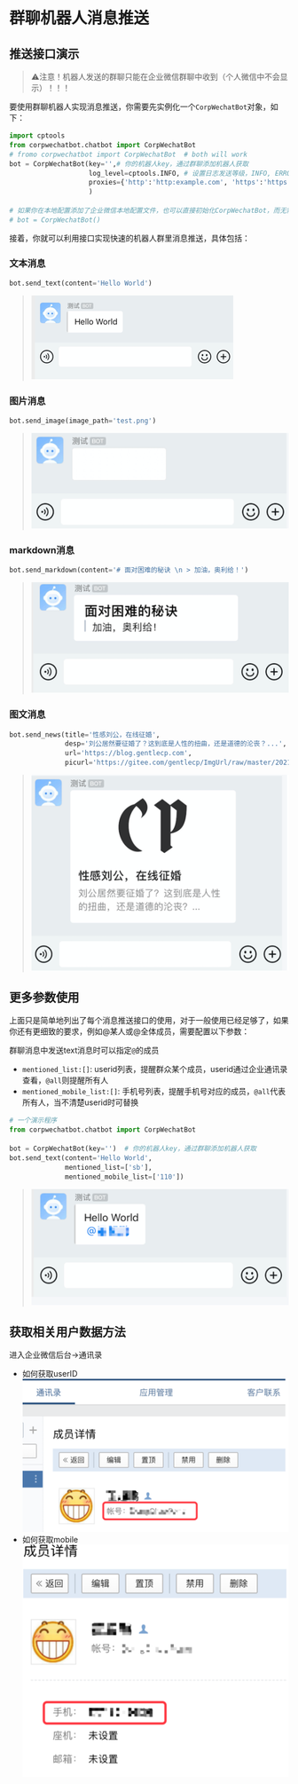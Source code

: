# 群聊机器人消息推送

## 推送接口演示
> ⚠️注意！机器人发送的群聊只能在企业微信群聊中收到（个人微信中不会显示）！！！

要使用群聊机器人实现消息推送，你需要先实例化一个`CorpWechatBot`对象，如下：
```python
import cptools
from corpwechatbot.chatbot import CorpWechatBot
# fromo corpwechatbot import CorpWechatBot  # both will work
bot = CorpWechatBot(key='',# 你的机器人key，通过群聊添加机器人获取
                    log_level=cptools.INFO, # 设置日志发送等级，INFO, ERROR, WARNING, CRITICAL,可选
                    proxies={'http':'http:example.com', 'https':'https:example.com'}  # 设置代理，可选
                    )  

# 如果你在本地配置添加了企业微信本地配置文件，也可以直接初始化CorpWechatBot，而无需再显式传入密钥参数
# bot = CorpWechatBot()
```
接着，你就可以利用接口实现快速的机器人群里消息推送，具体包括：
### 文本消息

```python
bot.send_text(content='Hello World')
```
> ![](../img/bot.png)

### 图片消息

```python
bot.send_image(image_path='test.png')
```
> ![img_8.png](../img/bot_image.png)

### markdown消息

```python
bot.send_markdown(content='# 面对困难的秘诀 \n > 加油，奥利给！')
```
> ![img_9.png](../img/bot_markdown.png)

### 图文消息

```python
bot.send_news(title='性感刘公，在线征婚',
              desp='刘公居然要征婚了？这到底是人性的扭曲，还是道德的沦丧？...',
              url='https://blog.gentlecp.com',
              picurl='https://gitee.com/gentlecp/ImgUrl/raw/master/20210313141425.jpg')
```
> ![img_10.png](../img/bot_news.png)


## 更多参数使用

上面只是简单地列出了每个消息推送接口的使用，对于一般使用已经足够了，如果你还有更细致的要求，例如@某人或@全体成员，需要配置以下参数：

群聊消息中发送text消息时可以指定`@`的成员

- `mentioned_list:[]`: userid列表，提醒群众某个成员，userid通过企业通讯录查看，`@all`则提醒所有人
- `mentioned_mobile_list:[]`: 手机号列表，提醒手机号对应的成员，`@all`代表所有人，当不清楚userid时可替换

```python
# 一个演示程序
from corpwechatbot.chatbot import CorpWechatBot

bot = CorpWechatBot(key='')  # 你的机器人key，通过群聊添加机器人获取
bot.send_text(content='Hello World',
              mentioned_list=['sb'],
              mentioned_mobile_list=['110'])

```
> ![img_11.png](../img/bot_at.png)

## 获取相关用户数据方法

进入企业微信后台->通讯录

- 如何获取userID   
![](../img/get_userid.png)
- 如何获取mobile  
![img_15.png](../img/get_mobile.png)